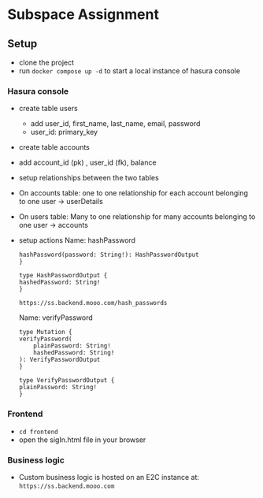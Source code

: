 # Subspace Assignment

## Setup

- clone the project
- run `docker compose up -d` to start a local instance of hasura console

### Hasura console

- create table users
  - add user_id, first_name, last_name, email, password
  - user_id: primary_key
- create table accounts
- add account_id (pk) , user_id (fk), balance
- setup relationships between the two tables
- On accounts table: one to one relationship for each account belonging to one user -> userDetails
- On users table: Many to one relationship for many accounts belonging to one user -> accounts
- setup actions
  Name: hashPassword

  ```type Mutation {
  hashPassword(password: String!): HashPasswordOutput
  }

  type HashPasswordOutput {
  hashedPassword: String!
  }

  https://ss.backend.mooo.com/hash_passwords
  ```

  Name: verifyPassword

  ```
  type Mutation {
  verifyPassword(
      plainPassword: String!
      hashedPassword: String!
  ): VerifyPasswordOutput
  }

  type VerifyPasswordOutput {
  plainPassword: String!
  }
  ```

### Frontend

- `cd frontend`
- open the sigIn.html file in your browser

### Business logic

- Custom business logic is hosted on an E2C instance at: `https://ss.backend.mooo.com`
